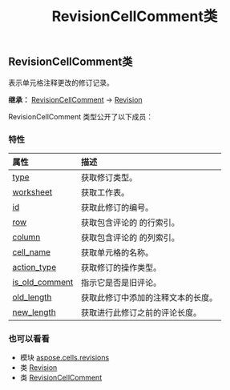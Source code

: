 ﻿---
title: RevisionCellComment类
second_title: Aspose.Cells for Python via .NET API 参考文献
description:
type: docs
weight: 40
url: /zh/python-net/aspose.cells.revisions/revisioncellcomment/
is_root: false
---
## RevisionCellComment类
表示单元格注释更改的修订记录。



**继承：** [RevisionCellComment](/cells/python-net/aspose.cells.revisions/revisioncellcomment) → 
[Revision](/cells/zh/python-net/aspose.cells.revisions/revision)



RevisionCellComment 类型公开了以下成员：

### 特性
|属性|描述|
| :- | :- |
| [type](/cells/zh/python-net/aspose.cells.revisions/revisioncellcomment/type) |获取修订类型。|
| [worksheet](/cells/zh/python-net/aspose.cells.revisions/revisioncellcomment/worksheet) |获取工作表。|
| [id](/cells/zh/python-net/aspose.cells.revisions/revisioncellcomment/id) |获取此修订的编号。|
| [row](/cells/zh/python-net/aspose.cells.revisions/revisioncellcomment/row) |获取包含评论的 的行索引。|
| [column](/cells/zh/python-net/aspose.cells.revisions/revisioncellcomment/column) |获取包含评论的 的列索引。|
| [cell_name](/cells/zh/python-net/aspose.cells.revisions/revisioncellcomment/cell_name) |获取单元格的名称。|
| [action_type](/cells/zh/python-net/aspose.cells.revisions/revisioncellcomment/action_type) |获取修订的操作类型。|
| [is_old_comment](/cells/zh/python-net/aspose.cells.revisions/revisioncellcomment/is_old_comment) |指示它是否是旧评论。|
| [old_length](/cells/zh/python-net/aspose.cells.revisions/revisioncellcomment/old_length) |获取此修订中添加的注释文本的长度。|
| [new_length](/cells/zh/python-net/aspose.cells.revisions/revisioncellcomment/new_length) |获取进行此修订之前的评论长度。|



### 也可以看看
* 模块 [aspose.cells.revisions](..)
* 类 [Revision](/cells/zh/python-net/aspose.cells.revisions/revision)
* 类 [RevisionCellComment](/cells/zh/python-net/aspose.cells.revisions/revisioncellcomment)
